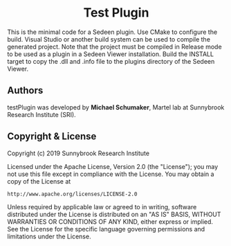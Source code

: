 <h1 align="center">Test Plugin</h1>
This is the minimal code for a Sedeen plugin. Use CMake to configure the build. Visual Studio or another build system can be used to compile the generated project. Note that the project must be compiled in Release mode to be used as a plugin in a Sedeen Viewer installation. Build the INSTALL target to copy the .dll and .info file to the plugins directory of the Sedeen Viewer.

## Authors
testPlugin was developed by **Michael Schumaker**, Martel lab at Sunnybrook Research Institute (SRI).

## Copyright & License

Copyright (c) 2019 Sunnybrook Research Institute

Licensed under the Apache License, Version 2.0 (the "License");
you may not use this file except in compliance with the License.
You may obtain a copy of the License at

    http://www.apache.org/licenses/LICENSE-2.0

Unless required by applicable law or agreed to in writing, software
distributed under the License is distributed on an "AS IS" BASIS,
WITHOUT WARRANTIES OR CONDITIONS OF ANY KIND, either express or implied.
See the License for the specific language governing permissions and
limitations under the License.